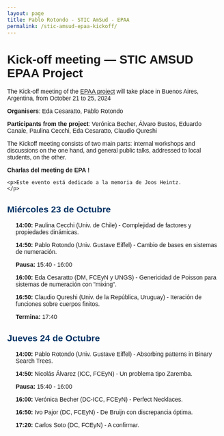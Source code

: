 ```yaml
---
layout: page
title: Pablo Rotondo - STIC AmSud - EPAA
permalink: /stic-amsud-epaa-kickoff/
---
```


<style>
    body {
        font-family: Arial, sans-serif;
    }
    h2 {
        color: #003366;
    }
    .day {
        margin-bottom: 20px;
    }
    .session {
        margin-left: 20px;
    }
    .time {
        font-weight: bold;
    }
    .theme {
        font-style: italic;
        color: #666;
    }
</style>


<h1>Kick-off meeting — STIC AMSUD EPAA Project</h1>


		
<p>The Kick-off meeting of the <a href="/stic-amsud-epaa/">EPAA project</a> will take place in Buenos Aires, Argentina,  from October 21 to 25, 2024</p>



<p><strong>Organisers</strong>: Eda Cesaratto, Pablo Rotondo</p>



<p><strong>Participants from the project</strong>: Verónica Becher, Álvaro Bustos, Eduardo Canale, Paulina Cecchi, Eda Cesaratto, Claudio Qureshi</p>



The Kickoff meeting consists of two main parts: internal
workshops and discussions on the one hand, and general
public talks, addressed to local students, on the other.



<p><strong>Charlas del meeting de EPA !</strong> </p>

    <p>Este evento está dedicado a la memoria de Joos Heintz. 
    </p>


<div class="day">
    <h2>Miércoles 23 de Octubre</h2>
    <div class="session">
        <p><span class="time">14:00:</span> Paulina Cecchi (Univ. de Chile) - Complejidad de factores y propiedades dinámicas.</p>
    </div>
    <div class="session">
        <p><span class="time">14:50:</span> Pablo Rotondo (Univ. Gustave Eiffel) - Cambio de bases en sistemas de numeración.</p>
    </div>
    <div class="session">
        <p><span class="time">Pausa:</span> 15:40 - 16:00</p>
    </div>
    <div class="session">
        <p><span class="time">16:00:</span> Eda Cesaratto (DM, FCEyN y UNGS) - Genericidad de Poisson para sistemas de numeración con "mixing".</p>
    </div>
    <div class="session">
        <p><span class="time">16:50:</span> Claudio Qureshi (Univ. de la República, Uruguay) - Iteración de funciones sobre cuerpos finitos.</p>
    </div>
    <div class="session">
        <p><span class="time">Termina:</span> 17:40</p>
    </div>
</div>

<div class="day">
    <h2>Jueves 24 de Octubre</h2>
    <div class="session">
        <p><span class="time">14:00:</span> Pablo Rotondo (Univ. Gustave Eiffel) - Absorbing patterns in Binary Search Trees.</p>
    </div>
    <div class="session">
        <p><span class="time">14:50:</span> Nicolás Álvarez (ICC, FCEyN) - Un problema tipo Zaremba.</p>
    </div>
    <div class="session">
        <p><span class="time">Pausa:</span> 15:40 - 16:00</p>
    </div>
    <div class="session">
        <p><span class="time">16:00:</span> Verónica Becher (DC-ICC, FCEyN) - Perfect Necklaces.</p>
    </div>
    <div class="session">
        <p><span class="time">16:50:</span> Ivo Pajor (DC, FCEyN) - De Bruijn con discrepancia óptima.</p>
    </div>
    <div class="session">
        <p><span class="time">17:20:</span> Carlos Soto (DC, FCEyN) - A confirmar.</p>
    </div>
</div>


